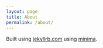 ```yaml
---
layout: page
title: About
permalink: /about/
---
```


Built using [jekyllrb.com](https://jekyllrb.com/) using [minima](https://github.com/jekyll/minima).
